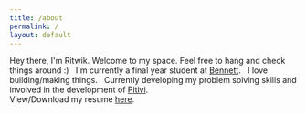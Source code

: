 ```yaml
---
title: /about
permalink: /
layout: default
---
```


Hey there, I'm Ritwik.
      Welcome to my space. 
      Feel free to hang and check things around :)
&nbsp;
I'm currently a final year student at [Bennett](https://www.bennett.edu.in/).
&nbsp;
I love building/making things.
&nbsp;
Currently developing my problem solving skills and 
                        involved in the development of [Pitivi](http://http://www.pitivi.org/).
<br>
View/Download my resume [here](/resume).
&nbsp;
